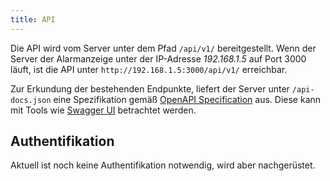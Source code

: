 ```yaml
---
title: API
---
```


Die API wird vom Server unter dem Pfad `/api/v1/` bereitgestellt.
Wenn der Server der Alarmanzeige unter der IP-Adresse _192.168.1.5_ auf Port 3000 läuft, ist die API unter `http://192.168.1.5:3000/api/v1/` erreichbar.

Zur Erkundung der bestehenden Endpunkte, liefert der Server unter `/api-docs.json` eine Spezifikation gemäß [OpenAPI Specification](https://swagger.io/specification/v2/) aus.
Diese kann mit Tools wie [Swagger UI](https://swagger.io/tools/swagger-ui/) betrachtet werden.

## Authentifikation
Aktuell ist noch keine Authentifikation notwendig, wird aber nachgerüstet.
